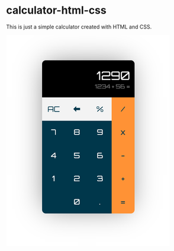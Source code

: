# calculator-html-css

This is just a simple calculator created with HTML and CSS.

![Calulator](output.png "Calculator")
